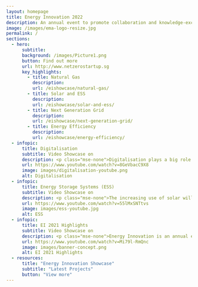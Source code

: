 ```yaml
---
layout: homepage
title: Energy Innovation 2022
description: An annual event to promote collaboration and knowledge-exchange among industry experts and the research community
image: /images/ema-logo-resize.jpg
permalink: /
sections:
  - hero:
      subtitle: 
      background: /images/Picture1.png
      button: Find out more
      url: http://www.netzerostartup.sg
      key_highlights:
        - title: Natural Gas
          description: 
          url: /eishowcase/natural-gas/
        - title: Solar and ESS
          description: 
          url: /eishowcase/solar-and-ess/
        - title: Next Generation Grid
          description: 
          url: /eishowcase/next-generation-grid/
        - title: Energy Efficiency
          description: 
          url: /eishowcase/energy-efficiency/
  - infopic:
      title: Digitalisation
      subtitle: Video Showcase on
      description: <p class="mse-none">Digitalisation plays a big role in shaping tomorrow's energy future. We are working with the industry and research community to co-create innovative solutions to digitalise the energy sector to improve productivity and efficiency, maintain grid resilience and achieve carbon abatement.</p><figure class="mse-infopic-media-right is-16by9"><iframe width="560" height="315" src="https://www.youtube.com/embed/8GeVbacC9X8" frameborder="0" allow="accelerometer; autoplay; clipboard-write; encrypted-media; gyroscope; picture-in-picture" allowfullscreen></iframe></figure>
      url: https://www.youtube.com/watch?v=8GeVbacC9X8
      image: images/digitalisation-youtube.png
      alt: Digitalisation
  - infopic:
      title: Energy Storage Systems (ESS)
      subtitle: Video Showcase on
      description: <p class="mse-none">The increasing use of solar will require ESS to mitigate intermittency challenges. We are partnering industry stakeholders and the research community to co-create innovative ESS solutions.</p><figure class="mse-infopic-media-left is-16by9"><iframe width="560" height="315" src="https://www.youtube.com/embed/55lMxSNTtvs" frameborder="0" allow="accelerometer; autoplay; clipboard-write; encrypted-media; gyroscope; picture-in-picture" allowfullscreen></iframe></figure>
      url: https://www.youtube.com/watch?v=55lMxSNTtvs
      image: images/ess-youtube.jpg
      alt: ESS
  - infopic:
      title: EI 2021 Highlights
      subtitle: Video Showcase on
      description: <p class="mse-none">Energy Innovation is an annual event to promote collaboration and knowledge exchange among industry experts and the research community. The event provides a platform to showcase EMA-funded R&D projects undertaken by industry and the research community over the years.</p><a href="energy-innovation-2021/event-materials/programme-details/" target="_blank" rel="noreferrer" class="bp-sec-button margin--top padding--bottom"> <div><span>Find out more</span><i class="sgds-icon sgds-icon-arrow-right is-size-4" aria-hidden="true"></i> </div> </a><figure class="mse-infopic-media-right is-16by9"><iframe width="560" height="315" src="https://www.youtube.com/embed/Mi79l-RmQnc" frameborder="0" allow="accelerometer; autoplay; clipboard-write; encrypted-media; gyroscope; picture-in-picture" allowfullscreen></iframe></figure>
      url: https://www.youtube.com/watch?v=Mi79l-RmQnc
      image: images/banner-concept.png
      alt: EI 2021 Highlights
  - resources:
      title: "Energy Innovation Showcase"
      subtitle: "Latest Projects"
      button: "View more"
---
```


